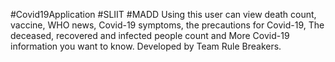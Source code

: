 #Covid19Application #SLIIT #MADD
Using this user can view death count, vaccine, WHO news, Covid-19 symptoms, the precautions for Covid-19, The deceased, recovered and infected people count and More Covid-19 information you want to know.
Developed by Team Rule Breakers. 
